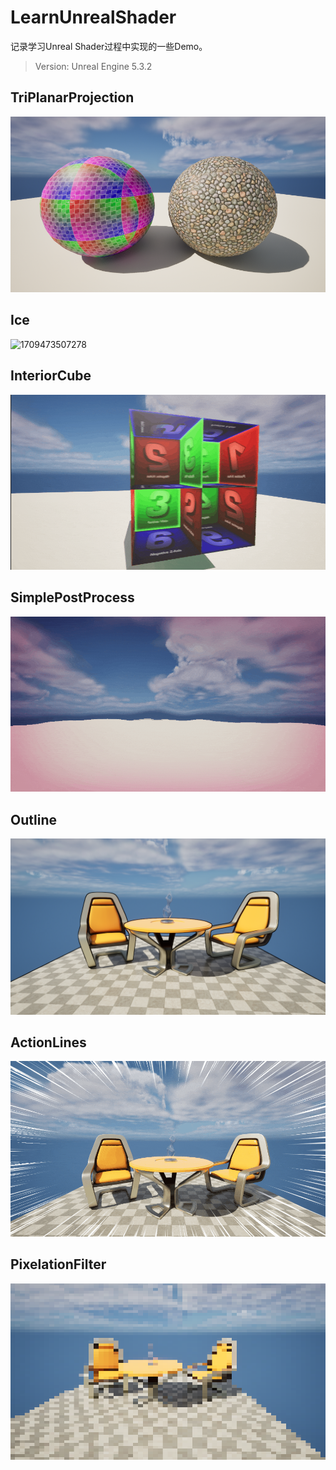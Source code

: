 # LearnUnrealShader

记录学习Unreal Shader过程中实现的一些Demo。

> Version: Unreal Engine 5.3.2

## TriPlanarProjection

![1707213993011](image/README/1707214151499.png)

## Ice

![1709473507278](image/README/1709473507278.gif)

## InteriorCube

![1707213838154](image/README/1707213838154.gif)

## SimplePostProcess

![1707213445215](image/README/1707213445215.gif)

## Outline

![1707212767749](image/README/1707212767749.png)

## ActionLines

![1707291770917](image/README/1707291770917.gif)

## PixelationFilter

![1709284339524](image/README/1709284339524.png)
